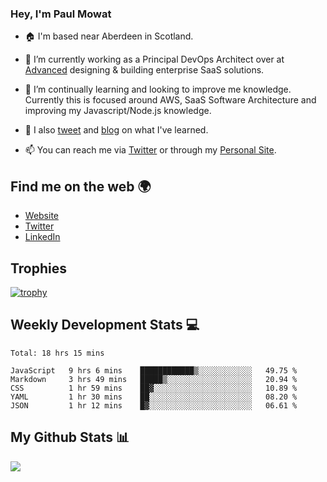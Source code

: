 ### Hey, I'm Paul Mowat

- 🏠 I'm based near Aberdeen in Scotland.
- 💼 I’m currently working as a Principal DevOps Architect over at [Advanced](https://www.oneadvanced.com/) designing & building enterprise SaaS solutions.
- 📖 I’m continually learning and looking to improve me knowledge. Currently this is focused around AWS, SaaS Software Architecture and improving my Javascript/Node.js knowledge.
- 📔 I also [tweet](https://twitter.com/paul_mowat) and [blog](https://www.paulmowat.co.uk/blog) on what I've learned.

- 📫 You can reach me via [Twitter](https://twitter.com/paul_mowat) or through my [Personal Site](https://www.paulmowat.co.uk).


## Find me on the web 🌍

- [Website](https://www.paulmowat.co.uk)
- [Twitter](https://twitter.com/paul_mowat)
- [LinkedIn](https://www.linkedin.com/in/paulmowat)

## Trophies

[![trophy](https://github-profile-trophy.vercel.app/?username=paulmowat)](https://github.com/ryo-ma/github-profile-trophy)

## Weekly Development Stats 💻

<!--START_SECTION:waka-->
```text
Total: 18 hrs 15 mins

JavaScript   9 hrs 6 mins    ████████████▒░░░░░░░░░░░░   49.75 % 
Markdown     3 hrs 49 mins   █████▒░░░░░░░░░░░░░░░░░░░   20.94 % 
CSS          1 hr 59 mins    ██▓░░░░░░░░░░░░░░░░░░░░░░   10.89 % 
YAML         1 hr 30 mins    ██░░░░░░░░░░░░░░░░░░░░░░░   08.20 % 
JSON         1 hr 12 mins    █▓░░░░░░░░░░░░░░░░░░░░░░░   06.61 % 
```
<!--END_SECTION:waka-->

## My Github Stats 📊

![](https://github-readme-stats.vercel.app/api?username=paulmowat&show_icons=true&count_private=true)
